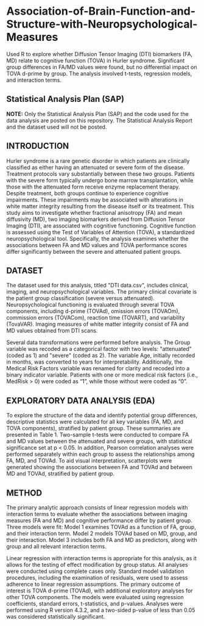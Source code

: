 # Association-of-Brain-Function-and-Structure-with-Neuropsychological-Measures
Used R to explore whether Diffusion Tensor Imaging (DTI) biomarkers (FA, MD) relate to cognitive function (TOVA) in Hurler syndrome. Significant group differences in FA/MD values were found, but no differential impact on TOVA d-prime by group. The analysis involved t-tests, regression models, and interaction terms.

## Statistical Analysis Plan (SAP)
**NOTE:** Only the Statistical Analysis Plan (SAP) and the code used for the data analysis are posted on this repository. The Statistical Analysis Report and the dataset used will not be posted.

## INTRODUCTION
Hurler syndrome is a rare genetic disorder in which patients are clinically classified as either having an attenuated or severe form of the disease. Treatment protocols vary substantially between these two groups. Patients with the severe form typically undergo bone marrow transplantation, while those with the attenuated form receive enzyme replacement therapy. Despite treatment, both groups continue to experience cognitive impairments. These impairments may be associated with alterations in white matter integrity resulting from the disease itself or its treatment. This study aims to investigate whether fractional anisotropy (FA) and mean diffusivity (MD), two imaging biomarkers derived from Diffusion Tensor Imaging (DTI), are associated with cognitive functioning. Cognitive function is assessed using the Test of Variables of Attention (TOVA), a standardized neuropsychological tool. Specifically, the analysis examines whether the associations between FA and MD values and TOVA performance scores differ significantly between the severe and attenuated patient groups.

## DATASET
The dataset used for this analysis, titled "DTI data.csv", includes clinical, imaging, and neuropsychological variables. The primary clinical covariate is the patient group classification (severe versus attenuated). Neuropsychological functioning is evaluated through several TOVA components, including d-prime (TOVAd), omission errors (TOVAOm), commission errors (TOVACom), reaction time (TOVART), and variability (TovaVAR). Imaging measures of white matter integrity consist of FA and MD values obtained from DTI scans.

Several data transformations were performed before analysis. The Group variable was recoded as a categorical factor with two levels: "attenuated" (coded as 1) and "severe" (coded as 2). The variable Age, initially recorded in months, was converted to years for interpretability. Additionally, the Medical Risk Factors variable was renamed for clarity and recoded into a binary indicator variable. Patients with one or more medical risk factors (i.e., MedRisk > 0) were coded as “1”, while those without were coded as “0”.

## EXPLORATORY DATA ANALYSIS (EDA)
To explore the structure of the data and identify potential group differences, descriptive statistics were calculated for all key variables (FA, MD, and TOVA components), stratified by patient group. These summaries are presented in Table 1. Two-sample t-tests were conducted to compare FA and MD values between the attenuated and severe groups, with statistical significance set at p < 0.05. In addition, Pearson correlation analyses were performed separately within each group to assess the relationships among FA, MD, and TOVAd. To aid visual interpretation, scatterplots were generated showing the associations between FA and TOVAd and between MD and TOVAd, stratified by patient group.

## METHOD
The primary analytic approach consists of linear regression models with interaction terms to evaluate whether the associations between imaging measures (FA and MD) and cognitive performance differ by patient group. Three models were fit:
Model 1 examines TOVAd as a function of FA, group, and their interaction term.
Model 2 models TOVAd based on MD, group, and their interaction.
Model 3 includes both FA and MD as predictors, along with group and all relevant interaction terms.


Linear regression with interaction terms is appropriate for this analysis, as it allows for the testing of effect modification by group status. All analyses were conducted using complete cases only. Standard model validation procedures, including the examination of residuals, were used to assess adherence to linear regression assumptions. The primary outcome of interest is TOVA d-prime (TOVAd), with additional exploratory analyses for other TOVA components. The models were evaluated using regression coefficients, standard errors, t-statistics, and p-values. Analyses were performed using R version 4.3.2, and a two-sided p-value of less than 0.05 was considered statistically significant.
